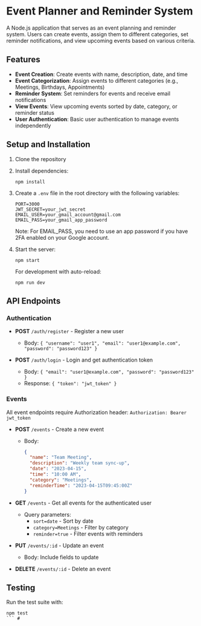 # Event Planner and Reminder System

A Node.js application that serves as an event planning and reminder system. Users can create events, assign them to different categories, set reminder notifications, and view upcoming events based on various criteria.

## Features

- **Event Creation**: Create events with name, description, date, and time
- **Event Categorization**: Assign events to different categories (e.g., Meetings, Birthdays, Appointments)
- **Reminder System**: Set reminders for events and receive email notifications
- **View Events**: View upcoming events sorted by date, category, or reminder status
- **User Authentication**: Basic user authentication to manage events independently

## Setup and Installation

1. Clone the repository
2. Install dependencies:
   ```
   npm install
   ```
3. Create a `.env` file in the root directory with the following variables:
   ```
   PORT=3000
   JWT_SECRET=your_jwt_secret
   EMAIL_USER=your_gmail_account@gmail.com
   EMAIL_PASS=your_gmail_app_password
   ```
   Note: For EMAIL_PASS, you need to use an app password if you have 2FA enabled on your Google account.

4. Start the server:
   ```
   npm start
   ```
   For development with auto-reload:
   ```
   npm run dev
   ```

## API Endpoints

### Authentication

- **POST** `/auth/register` - Register a new user
  - Body: `{ "username": "user1", "email": "user1@example.com", "password": "password123" }`

- **POST** `/auth/login` - Login and get authentication token
  - Body: `{ "email": "user1@example.com", "password": "password123" }`
  - Response: `{ "token": "jwt_token" }`

### Events

All event endpoints require Authorization header: `Authorization: Bearer jwt_token`

- **POST** `/events` - Create a new event
  - Body: 
    ```json
    {
      "name": "Team Meeting",
      "description": "Weekly team sync-up",
      "date": "2023-04-15",
      "time": "10:00 AM",
      "category": "Meetings",
      "reminderTime": "2023-04-15T09:45:00Z"
    }
    ```

- **GET** `/events` - Get all events for the authenticated user
  - Query parameters:
    - `sort=date` - Sort by date
    - `category=Meetings` - Filter by category
    - `reminder=true` - Filter events with reminders

- **PUT** `/events/:id` - Update an event
  - Body: Include fields to update

- **DELETE** `/events/:id` - Delete an event

## Testing

Run the test suite with:
```
npm test
``` #
